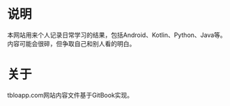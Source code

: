 # 说明
本网站用来个人记录日常学习的结果，包括Android、Kotlin、Python、Java等。内容可能会很碎，但争取自己和别人看的明白。
# 关于
tbloapp.com网站内容文件基于GitBook实现。
